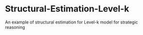 # Structural-Estimation-Level-k
An example of structural estimation for Level-k model for strategic reasoning
